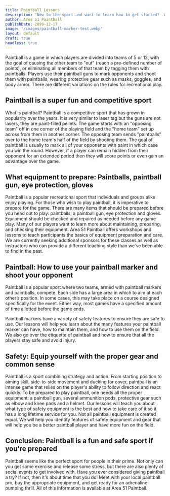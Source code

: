```yaml
---
title: Paintball Lessons
description: "New to the sport and want to learn how to get started?  Want to learn more about gear maintenance? Our lessons will help!"
author: Area 51 Paintball
publishDate: 2099-12-17
image: '/images/paintball-marker-test.webp'
layout: default
draft: true
headless: true
---
```


Paintball is a game in which players are divided into teams of 5 or 12, with the goal of causing the other team to "out" (reach a pre-defined number of points), or eliminating all members of that team by tagging them with paintballs. Players use their paintball guns to mark opponents and shoot them with paintballs, wearing protective gear such as masks, goggles, and body armor. There are different variations on the rules for recreational play.


## Paintball is a super fun and competitive sport 

What is paintball? Paintball is a competitive sport that has grown in popularity over the years. It is very similar to laser tag but the guns are not lasers, they are paint-filled pellets. The game starts with an "opposing team" off in one corner of the playing field and the "home team" set up across from them in another corner. The opposing team sends "paintballs" over to the home team's half of the field by shooting them. The goal of paintball is usually to mark all of your opponents with paint in which case you win the round.  However, if a player can remain hidden from their opponent for an extended period then they will score points or even gain an advantage over the game.  


## What equipment to prepare: Paintballs, paintball gun, eye protection, gloves 

Paintball is a popular recreational sport that individuals and groups alike enjoy playing. For those who wish to play paintball, it is imperative to prepare for the game. There are many items that should be prepared before you head out to play: paintballs, a paintball gun, eye protection and gloves. Equipment should be checked and repaired as needed before any game play. Many of our players want to learn more about maintaining, preparing, and checking their equipment.  Area 51 Paintball offers workshops and lessons to teach participants the basics of equipment preparation and care.  We are currently seeking additional sponsors for these classes as well as instructors who can provide a different teaching style than we've been able to find in the past.



## Paintball: How to use your paintball marker and shoot your opponent 

Paintball is a popular sport where two teams, armed with paintball markers and paintballs, compete.  Each side has a large area in which to aim at each other’s position. In some cases, this may take place on a course designed specifically for the event. Either way, most games have a specified amount of time allotted before the game ends. 


Paintball markers have a variety of safety features to ensure they are safe to use. Our lessons will help you learn about the many features your paintball marker can have, how to maintain them, and how to use them on the field.  We also go over the etiquette of paintball and how to ensure that all the players stay safe and avoid injury.  


## Safety: Equip yourself with the proper gear and common sense 

Paintball is a sport combining strategy and action. From starting position to aiming skill, side-to-side movement and ducking for cover, paintball is an intense game that relies on the player's ability to follow direction and react quickly. To be prepared to play paintball, one needs all the proper equipment: a paintball gun, several ammunition pods, protective gear such as elbow and knee pads and a helmet. Our lessons will teach you about what type of safety equipment is the best and how to take care of it so it has a long lifetime service for you.  Not all paintball equipment is created equal.  We will help you identify features of safety equipment and gear that will help you be a better paintball player and have more fun on the field.  


## Conclusion: Paintball is a fun and safe sport if you're prepared 

Paintball seems like the perfect sport for people in their prime. Not only can you get some exercise and release some stress, but there are also plenty of social events to get involved with. Have you ever considered giving paintball a try? If not, then it's about time that you do! Meet with your local paintball pro, buy the appropriate equipment, and get ready for an adrenaline-pumping thrill. All of this information is available at Area 51 Paintball. 

